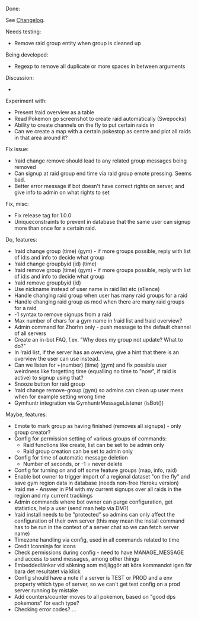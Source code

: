 Done:

See [Changelog](CHANGELOG.md).

Needs testing:

* Remove raid group entity when group is cleaned up

Being developed:
* Regexp to remove all duplicate or more spaces in between arguments

Discussion:

- 

Experiment with:

* Present !raid overview as a table
* Read Pokemon go screenshot to create raid automatically (Swepocks)
* Ability to create channels on the fly to put certain raids in
* Can we create a map with a certain pokestop as centre and plot all raids in that area around it?

Fix issue:

* !raid change remove should lead to any related group messages being removed
* Can signup at raid group end time via raid group emote pressing. Seems bad.
* Better error message if bot doesn't have correct rights on server, and give info to admin on what rights
to set

Fix, misc:
* Fix release tag for 1.0.0
* Uniqueconstraints to prevent in database that the same user can signup more than once for a certain raid.

Do, features:

* !raid change group (time) (gym) - if more groups possible, reply with list of id:s and info to decide what group
* !raid change groupbyid (id) (time)
* !raid remove group (time) (gym) - if more groups possible, reply with list of id:s and info to decide what group
* !raid remove groupbyid (id)
* Use nickname instead of user name in raid list etc (s1lence)
* Handle changing raid group when user has many raid groups for a raid
* Handle changing raid group as mod when there are many raid groups for a raid
* -1 syntax to remove signups from a raid
* Max number of chars for a gym name in !raid list and !raid overview?
* Admin command for Zhorhn only - push message to the default channel of all servers
* Create an in-bot FAQ, f.ex. "Why does my group not update? What to do?"
* In !raid list, if the server has an overview, give a hint that there is an overview the user can use instead.
* Can we listen for +(number) (time) (gym) and fix possible user weirdness like forgetting 
time (equalling no time to "now", if raid is active) to signup using that?
* Snooze button for raid group
* !raid change remove-group (gym) so admins can clean up user mess when for example setting
wrong time
* Gymhuntr integration via GymhuntrMessageListener (isBot())

Maybe, features:

* Emote to mark group as having finished (removes all signups) - only group creator?
* Config for permission setting of various groups of commands:
    * Raid functions like create, list can be set to be admin only
    * Raid group creation can be set to admin only
* Config for time of automatic message deletion
    * Number of seconds, or -1 = never delete
* Config for turning on and off some feature groups (map, info, raid)
* Enable bot owner to trigger import of a regional dataset "on the fly" and save gym region data in database 
(needs non-free Heroku version)
* !raid me - Answer in PM with my current signups over all raids in the region and my current trackings 
* Admin commands where bot owner can purge configuration, get statistics, help a user (send man help via DM?)
* !raid install needs to be "protected" so admins can only affect the configuration of their own server
(this may mean the install command has to be run in the context of a server chat so we can fetch server name)
* Timezone handling via config, used in all commands related to time
* Credit Iconninja for icons
* Check permissions during config - need to have MANAGE_MESSAGE and access to send messages, among other things
* Embeddedlänkar vid sökning som möjliggör att köra kommandot igen för bara det resultatet via klick
* Config should have a note if a server is TEST or PROD and a env property which type of server,
so we can't get test config on a prod server running by mistake
* Add counters/counter moves to all pokemon, based on "good dps pokemons" for each type?
* Checking error codes?
...
